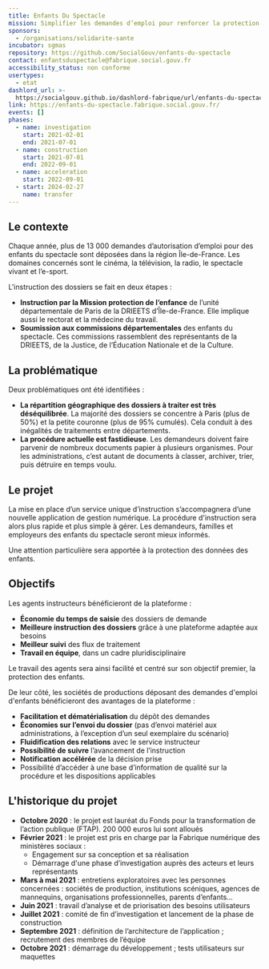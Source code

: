 ```yaml
---
title: Enfants Du Spectacle
mission: Simplifier les demandes d’emploi pour renforcer la protection des enfants
sponsors:
  - /organisations/solidarite-sante
incubator: sgmas
repository: https://github.com/SocialGouv/enfants-du-spectacle
contact: enfantsduspectacle@fabrique.social.gouv.fr
accessibility_status: non conforme
usertypes:
  - etat
dashlord_url: >-
  https://socialgouv.github.io/dashlord-fabrique/url/enfants-du-spectacle-fabrique-social-gouv-fr/
link: https://enfants-du-spectacle.fabrique.social.gouv.fr/
events: []
phases:
  - name: investigation
    start: 2021-02-01
    end: 2021-07-01
  - name: construction
    start: 2021-07-01
    end: 2022-09-01
  - name: acceleration
    start: 2022-09-01
  - start: 2024-02-27
    name: transfer
---
```

## Le contexte

Chaque année, plus de 13 000 demandes d’autorisation d’emploi pour des enfants du spectacle sont déposées dans la région Île-de-France. Les domaines concernés sont le cinéma, la télévision, la radio, le spectacle vivant et l’e-sport.

L'instruction des dossiers se fait en deux étapes :

- **Instruction par la Mission protection de l’enfance** de l’unité départementale de Paris de la DRIEETS d’Île-de-France. Elle implique aussi le rectorat et la médecine du travail.
- **Soumission aux commissions départementales** des enfants du spectacle. Ces commissions rassemblent des représentants de la DRIEETS, de la Justice, de l’Éducation Nationale et de la Culture.

## La problématique

Deux problématiques ont été identifiées :

- **La répartition géographique des dossiers à traiter est très déséquilibrée**. La majorité des dossiers se concentre à Paris (plus de 50%) et la petite couronne (plus de 95% cumulés). Cela conduit à des inégalités de traitements entre départements.
- **La procédure actuelle est fastidieuse**. Les demandeurs doivent faire parvenir de nombreux documents papier à plusieurs organismes. Pour les administrations, c’est autant de documents à classer, archiver, trier, puis détruire en temps voulu.

## Le projet

La mise en place d’un service unique d’instruction s’accompagnera d’une nouvelle application de gestion numérique. La procédure d'instruction sera alors plus rapide et plus simple à gérer. Les demandeurs, familles et employeurs des enfants du spectacle seront mieux informés.

Une attention particulière sera apportée à la protection des données des enfants.

## Objectifs

Les agents instructeurs bénéficieront de la plateforme :

-	**Économie du temps de saisie** des dossiers de demande
-	**Meilleure instruction des dossiers** grâce à une plateforme adaptée aux besoins
-	**Meilleur suivi** des flux de traitement
-	**Travail en équipe**, dans un cadre pluridisciplinaire

Le travail des agents sera ainsi facilité et centré sur son objectif premier, la protection des enfants.

De leur côté, les sociétés de productions déposant des demandes d'emploi d'enfants bénéficieront des avantages de la plateforme :

-	**Facilitation et dématérialisation** du dépôt des demandes
-	**Économies sur l’envoi du dossier** (pas d’envoi matériel aux administrations, à l’exception d’un seul exemplaire du scénario)
-	**Fluidification des relations** avec le service instructeur
-	**Possibilité de suivre** l’avancement de l’instruction
-	**Notification accélérée** de la décision prise
-	Possibilité d’accéder à une base d’information de qualité sur la procédure et les dispositions applicables

## L'historique du projet

- **Octobre 2020** : le projet est lauréat du Fonds pour la  transformation de l’action publique (FTAP). 200 000 euros lui sont  alloués
- **Février 2021** : le projet est pris en charge par la Fabrique numérique des ministères sociaux :
   - Engagement sur sa conception et sa réalisation
   - Démarrage d'une phase d’investigation auprès des acteurs et leurs représentants
- **Mars à mai 2021** : entretiens exploratoires avec les personnes concernées : sociétés de production, institutions scéniques, agences de  mannequins, organisations professionnelles, parents d’enfants…
- **Juin 2021** : travail d’analyse et de priorisation des besoins utilisateurs
- **Juillet 2021** : comité de fin d’investigation et lancement de la phase de construction
- **Septembre 2021** : définition de l’architecture de l’application ; recrutement des membres de l’équipe
- **Octobre 2021** : démarrage du développement ; tests utilisateurs sur maquettes

